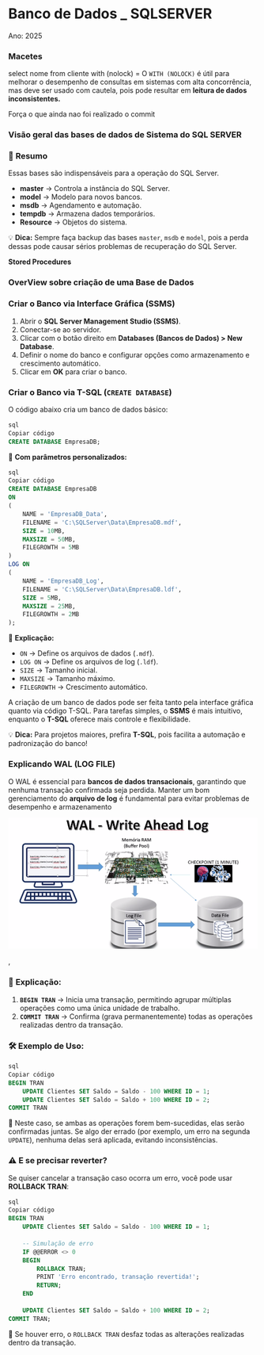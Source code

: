 # Banco de Dados _ SQLSERVER

Ano: 2025

### Macetes

select nome from cliente with (nolock) = O `WITH (NOLOCK)` é útil para melhorar o desempenho de consultas em sistemas com alta concorrência, mas deve ser usado com cautela, pois pode resultar em **leitura de dados inconsistentes.** 

Força o que ainda nao foi realizado o commit 

### Visão geral das bases de dados de Sistema do SQL SERVER

### 📌 **Resumo**

Essas bases são indispensáveis para a operação do SQL Server.

- **master** → Controla a instância do SQL Server.
- **model** → Modelo para novos bancos.
- **msdb** → Agendamento e automação.
- **tempdb** → Armazena dados temporários.
- **Resource** → Objetos do sistema.

💡 **Dica:** Sempre faça backup das bases `master`, `msdb` e `model`, pois a perda dessas pode causar sérios problemas de recuperação do SQL Server.

 

 **Stored Procedures** 

### OverView sobre criação de uma Base de Dados

### **Criar o Banco via Interface Gráfica (SSMS)**

1. Abrir o **SQL Server Management Studio (SSMS)**.
2. Conectar-se ao servidor.
3. Clicar com o botão direito em **Databases (Bancos de Dados) > New Database**.
4. Definir o nome do banco e configurar opções como armazenamento e crescimento automático.
5. Clicar em **OK** para criar o banco.

### **Criar o Banco via T-SQL (`CREATE DATABASE`)**

O código abaixo cria um banco de dados básico:

```sql
sql
Copiar código
CREATE DATABASE EmpresaDB;

```

🔹 **Com parâmetros personalizados:**

```sql
sql
Copiar código
CREATE DATABASE EmpresaDB
ON
(
    NAME = 'EmpresaDB_Data',
    FILENAME = 'C:\SQLServer\Data\EmpresaDB.mdf',
    SIZE = 10MB,
    MAXSIZE = 50MB,
    FILEGROWTH = 5MB
)
LOG ON
(
    NAME = 'EmpresaDB_Log',
    FILENAME = 'C:\SQLServer\Data\EmpresaDB.ldf',
    SIZE = 5MB,
    MAXSIZE = 25MB,
    FILEGROWTH = 2MB
);

```

📌 **Explicação:**

- `ON` → Define os arquivos de dados (`.mdf`).
- `LOG ON` → Define os arquivos de log (`.ldf`).
- `SIZE` → Tamanho inicial.
- `MAXSIZE` → Tamanho máximo.
- `FILEGROWTH` → Crescimento automático.

A criação de um banco de dados pode ser feita tanto pela interface gráfica quanto via código T-SQL. Para tarefas simples, o **SSMS** é mais intuitivo, enquanto o **T-SQL** oferece mais controle e flexibilidade.

💡 **Dica:** Para projetos maiores, prefira **T-SQL**, pois facilita a automação e padronização do banco!

### Explicando WAL (LOG FILE)

O WAL é essencial para **bancos de dados transacionais**, garantindo que nenhuma transação confirmada seja perdida. Manter um bom gerenciamento do **arquivo de log** é fundamental para evitar problemas de desempenho e armazenamento

![image.png](image.png)

, 

### 📌 **Explicação**:

1. **`BEGIN TRAN`** → Inicia uma transação, permitindo agrupar múltiplas operações como uma única unidade de trabalho.
2. **`COMMIT TRAN`** → Confirma (grava permanentemente) todas as operações realizadas dentro da transação.

### 🛠️ **Exemplo de Uso**:

```sql
sql
Copiar código
BEGIN TRAN
    UPDATE Clientes SET Saldo = Saldo - 100 WHERE ID = 1;
    UPDATE Clientes SET Saldo = Saldo + 100 WHERE ID = 2;
COMMIT TRAN

```

🔹 Neste caso, se ambas as operações forem bem-sucedidas, elas serão confirmadas juntas. Se algo der errado (por exemplo, um erro na segunda `UPDATE`), nenhuma delas será aplicada, evitando inconsistências.

### ⚠️ **E se precisar reverter?**

Se quiser cancelar a transação caso ocorra um erro, você pode usar **ROLLBACK TRAN**:

```sql
sql
Copiar código
BEGIN TRAN
    UPDATE Clientes SET Saldo = Saldo - 100 WHERE ID = 1;

    -- Simulação de erro
    IF @@ERROR <> 0
    BEGIN
        ROLLBACK TRAN;
        PRINT 'Erro encontrado, transação revertida!';
        RETURN;
    END

    UPDATE Clientes SET Saldo = Saldo + 100 WHERE ID = 2;
COMMIT TRAN;

```

🔹 Se houver erro, o `ROLLBACK TRAN` desfaz todas as alterações realizadas dentro da transação.